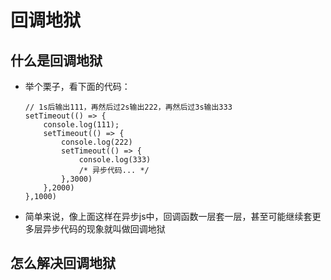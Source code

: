 # 回调地狱
## 什么是回调地狱
- 举个栗子，看下面的代码：
	```
	// 1s后输出111，再然后过2s输出222，再然后过3s输出333
	setTimeout(() => {
    	console.log(111);
	    setTimeout(() => {
	        console.log(222)
	        setTimeout(() => {
	            console.log(333)
	            /* 异步代码... */
	        },3000)
	    },2000)
	},1000)
	```
- 简单来说，像上面这样在异步js中，回调函数一层套一层，甚至可能继续套更多层异步代码的现象就叫做回调地狱

## 怎么解决回调地狱